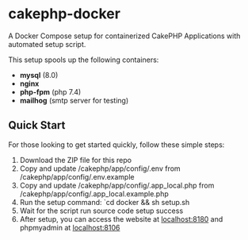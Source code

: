 # cakephp-docker
A Docker Compose setup for containerized CakePHP Applications with automated setup script.

This setup spools up the following containers:

* **mysql** (8.0)
* **nginx** 
* **php-fpm** (php 7.4)
* **mailhog** (smtp server for testing)

## Quick Start

For those looking to get started quickly, follow these simple steps:

1. Download the ZIP file for this repo
2. Copy and update /cakephp/app/config/.env from /cakephp/app/config/.env.example
3. Copy and update /cakephp/app/config/.app_local.php from /cakephp/app/config/.app_local.example.php
4. Run the setup command: `cd docker && sh setup.sh
5. Wait for the script run source code setup success
6. After setup, you can access the website at [localhost:8180](http://localhost:8180/) and phpmyadmin at [localhost:8106](http://localhost:8106/)
